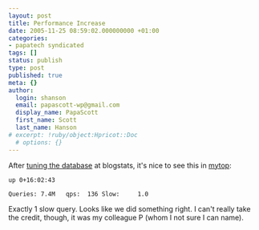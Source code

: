 ```yaml
---
layout: post
title: Performance Increase
date: 2005-11-25 08:59:02.000000000 +01:00
categories:
- papatech syndicated
tags: []
status: publish
type: post
published: true
meta: {}
author:
  login: shanson
  email: papascott-wp@gmail.com
  display_name: PapaScott
  first_name: Scott
  last_name: Hanson
# excerpt: !ruby/object:Hpricot::Doc
  # options: {}
---
```

<p>After <a href="http://www.papascott.de/archives/2005/11/23/blogstats-down-will-be-back/" title="PapaScott &raquo; Blog Archive &raquo; Blogstats down, will be back">tuning the database</a> at blogstats, it's nice to see this in <a href="http://jeremy.zawodny.com/mysql/mytop/">mytop</a>:</p>
<p><code>up 0+16:02:43<br />
Queries: 7.4M   qps:  136 Slow:     1.0</code>    </p>
<p>Exactly 1 slow query. Looks like we did something right. I can't really take the credit, though, it was my colleague P (whom I not sure I can name).</p>
